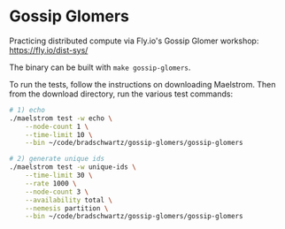 # Gossip Glomers

Practicing distributed compute via Fly.io's Gossip Glomer workshop: https://fly.io/dist-sys/

The binary can be built with `make gossip-glomers`.

To run the tests, follow the instructions on downloading Maelstrom. Then from the
download directory, run the various test commands:

```bash
# 1) echo
./maelstrom test -w echo \
    --node-count 1 \
    --time-limit 10 \
    --bin ~/code/bradschwartz/gossip-glomers/gossip-glomers

# 2) generate unique ids
./maelstrom test -w unique-ids \
    --time-limit 30 \
    --rate 1000 \
    --node-count 3 \
    --availability total \
    --nemesis partition \
    --bin ~/code/bradschwartz/gossip-glomers/gossip-glomers
```
